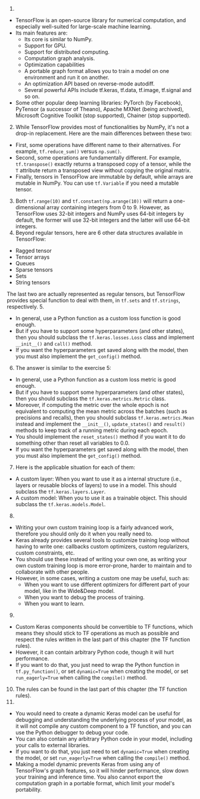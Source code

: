 1. 
- TensorFlow is an open-source library for numerical computation, and especially well-suited for large-scale machine learning.
- Its main features are:
    - Its core is similar to NumPy.
    - Support for GPU.
    - Support for distributed computing.
    - Computation graph analysis.
    - Optimization capabilities
    - A portable graph format allows you to train a model on one environment and run it on another.
    - An optimization API based on reverse-mode autodiff.
    - Several powerful APIs include tf.keras, tf.data, tf.image, tf.signal and so on.
- Some other popular deep learning libraries: PyTorch (by Facebook), PyTensor (a successor of Theano), Apache MXNet (being archived), Microsoft Cognitive Toolkit (stop supported), Chainer (stop supported).
2. While TensorFlow provides most of functionalities by NumPy, it's not a drop-in replacement. Here are the main differences between these two:
- First, some operations have different name to their alternatives. For example, `tf.reduce_sum()` versus `np.sum()`.
- Second, some operations are fundamentally different. For example, `tf.transpose()` exactly returns a transposed copy of a tensor, while the `T` attribute return a transposed view without copying the original matrix.
- Finally, tensors in TensorFlow are immutable by default, while arrays are mutable in NumPy. You can use `tf.Variable` if you need a mutable tensor.
3. Both `tf.range(10)` and `tf.constant(np.arange(10))` will return a one-dimensional array containing integers from 0 to 9. However, as TensorFlow uses 32-bit integers and NumPy uses 64-bit integers by default, the former will use 32-bit integers and the latter will use 64-bit integers.
4. Beyond regular tensors, here are 6 other data structures available in TensorFlow:
- Ragged tensor
- Tensor arrays
- Queues
- Sparse tensors
- Sets
- String tensors

The last two are actually represented as regular tensors, but TensorFlow provides special function to deal with them, in `tf.sets` and `tf.strings`, respectively.
5. 
- In general, use a Python function as a custom loss function is good enough.
- But if you have to support some hyperparameters (and other states), then you should subclass the `tf.keras.losses.Loss` class and implement `__init__()` and `call()` method.
- If you want the hyperparameters get saved along with the model, then you must also implement the `get_config()` method.
6. The answer is similar to the exercise 5: 
- In general, use a Python function as a custom loss metric is good enough.
- But if you have to support some hyperparameters (and other states), then you should subclass the `tf.keras.metrics.Metric` class.
- Moreover, if computing the metric over the whole epoch is not equivalent to computing the mean metric across the batches (such as precisions and recalls), then you should subclass `tf.keras.metrics.Mean` instead and implement the `__init__()`, `update_states()` and `result()` methods to keep track of a running metric during each epoch.
- You should implement the `reset_states()` method if you want it to do something other than reset all variables to 0.0.
- If you want the hyperparameters get saved along with the model, then you must also implement the `get_config()` method.
7. Here is the applicable situation for each of them:
- A custom layer: When you want to use it as a internal structure (i.e., layers or reusable blocks of layers) to use in a model. This should subclass the `tf.keras.layers.Layer`.
- A custom model: When you to use it as a trainable object. This should subclass the `tf.keras.models.Model`.
8.
- Writing your own custom training loop is a fairly advanced work, therefore you should only do it when you really need to.
- Keras already provides several tools to customize training loop without having to write one: callbacks custom optimizers, custom regularizers, custom constraints, etc.
- You should use these instead of writing your own one, as writing your own custom training loop is more error-prone, harder to maintain and to collaborate with other people.
- However, in some cases, writing a custom one may be useful, such as:
    - When you want to use different optimizers for different part of your model, like in the Wide&Deep model.
    - When you want to debug the process of training.
    - When you want to learn.
9. 
- Custom Keras components should be convertible to TF functions, which means they should stick to TF operations as much as possible and respect the rules written in the last part of this chapter (the TF function rules).
- However, it can contain arbitrary Python code, though it will hurt performance.
- If you want to do that, you just need to wrap the Python function in `tf.py_function()`, or set `dynamic=True` when creating the model, or set `run_eagerly=True` when calling the `compile()` method.
10. The rules can be found in the last part of this chapter (the TF function rules).
11. 
- You would need to create a dynamic Keras model can be useful for debugging and understanding the underlying process of your model, as it will not compile any custom component to a TF function, and you can use the Python debugger to debug your code.
- You can also contain any arbitrary Python code in your model, including your calls to external libraries.
- If you want to do that, you just need to set `dynamic=True` when creating the model, or set `run_eagerly=True` when calling the `compile()` method.
- Making a model dynamic prevents Keras from using any of TensorFlow's graph features, so it will hinder performance, slow down your training and inference time. You also cannot export the computation graph in a portable format, which limit your model's portability.